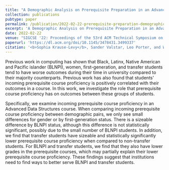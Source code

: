 ```yaml
---
title: "A Demographic Analysis on Prerequisite Preparation in an Advanced Data Structures Course"
collection: publications
pubtype: paper
permalink: /publication/2022-02-22-prerequisite-preparation-demographic-analysis
excerpt: 'A Demographic Analysis on Prerequisite Preparation in an Advanced Data Structures Course'
date: 2022-02-22
venue: "SIGCSE '22: Proceedings of the 53rd ACM Technical Symposium on Computer Science Education"
paperurl: 'https://dl.acm.org/doi/10.1145/3478431.3499337'
citation: '<b>Sophia Krause-Levy</b>, Sander Valstar, Leo Porter, and William G. Griswold. 2022. A Demographic Analysis on Prerequisite Preparation in an Advanced Data Structures Course. <i>In Proceedings of the 53rd ACM Technical Symposium on Computer Science Education (SIGCSE)</i>. 661–667. <a href="https://dl.acm.org/doi/10.1145/3478431.3499337" target="_blank">doi/10.1145/3478431.3499337</a>'
---
```


Previous work in computing has shown that Black, Latinx, Native American and Pacific islander (BLNPI), women, first-generation, and transfer students tend to have worse outcomes during their time in university compared to their majority counterparts. Previous work has also found that students' incoming prerequisite course proficiency is positively correlated with their outcomes in a course. In this work, we investigate the role that prerequisite course proficiency has on outcomes between these groups of students.

Specifically, we examine incoming prerequisite course proficiency in an Advanced Data Structures course. When comparing incoming prerequisite course proficiency between demographic pairs, we only see small differences for gender or by first-generation status. There is a sizeable difference by BLNPI status, although this difference is not statistically significant, possibly due to the small number of BLNPI students. In addition, we find that transfer students have sizeable and statistically significantly lower prerequisite course proficiency when compared to non-transfer students. For BLNPI and transfer students, we find that they also have lower grades in the prerequisite courses, which may partially explain their lower prerequisite course proficiency. These findings suggest that institutions need to find ways to better serve BLNPI and transfer students.